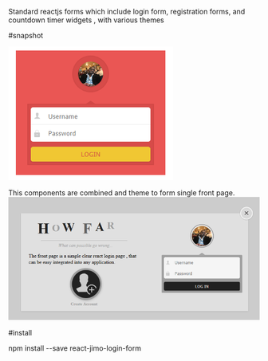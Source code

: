 

 Standard reactjs forms which include login form, registration forms, and countdown timer widgets , with various themes

#snapshot

![ScreenShot](https://github.com/miljimo/react-login-form/blob/master/lib/login.png)

This components are combined and theme to form single  front page.
![ScreenShot](https://github.com/miljimo/react-login-form/blob/master/lib/index.png)


#install

 npm install --save react-jimo-login-form



 